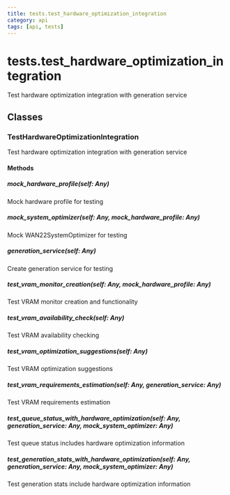 ```yaml
---
title: tests.test_hardware_optimization_integration
category: api
tags: [api, tests]
---
```


# tests.test_hardware_optimization_integration

Test hardware optimization integration with generation service

## Classes

### TestHardwareOptimizationIntegration

Test hardware optimization integration with generation service

#### Methods

##### mock_hardware_profile(self: Any)

Mock hardware profile for testing

##### mock_system_optimizer(self: Any, mock_hardware_profile: Any)

Mock WAN22SystemOptimizer for testing

##### generation_service(self: Any)

Create generation service for testing

##### test_vram_monitor_creation(self: Any, mock_hardware_profile: Any)

Test VRAM monitor creation and functionality

##### test_vram_availability_check(self: Any)

Test VRAM availability checking

##### test_vram_optimization_suggestions(self: Any)

Test VRAM optimization suggestions

##### test_vram_requirements_estimation(self: Any, generation_service: Any)

Test VRAM requirements estimation

##### test_queue_status_with_hardware_optimization(self: Any, generation_service: Any, mock_system_optimizer: Any)

Test queue status includes hardware optimization information

##### test_generation_stats_with_hardware_optimization(self: Any, generation_service: Any, mock_system_optimizer: Any)

Test generation stats include hardware optimization information


